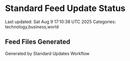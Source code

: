 # Standard Feed Update Status
Last updated: Sat Aug  9 17:10:38 UTC 2025
Categories: technology,business,world

## Feed Files Generated

Generated by Standard Updates Workflow
